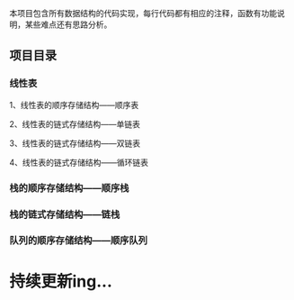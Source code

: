 本项目包含所有数据结构的代码实现，每行代码都有相应的注释，函数有功能说明，某些难点还有思路分析。

## 项目目录

### 线性表

1、线性表的顺序存储结构——顺序表

2、线性表的链式存储结构——单链表

3、线性表的链式存储结构——双链表

4、线性表的链式存储结构——循环链表

### 栈的顺序存储结构——顺序栈

### 栈的链式存储结构——链栈

### 队列的顺序存储结构——顺序队列

# 持续更新ing...
